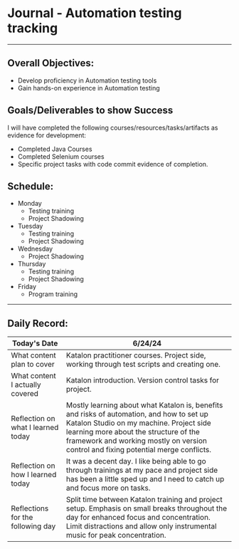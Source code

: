 # Journal - Automation testing tracking

---

## Overall Objectives:

[//]: # (The example\(s\) below should be specifics of the content that you plan on covering over the course of the 2 week learning period.  Additionally, they should be based directly on feedback from your manager.)
- Develop proficiency in Automation testing tools
- Gain hands-on experience in Automation testing

## Goals/Deliverables to show Success
I will have completed the following courses/resources/tasks/artifacts as evidence for development:

[//]: # (The example\(s\) below are EXHAUSTIVE, and should be attinable within the scope of the two weeks. You can have stretch goals if you like, but be reasonable with yourself in terms of what is a fair workload)
- Completed Java Courses
- Completed Selenium courses
- Specific project tasks with code commit evidence of completion.

## Schedule:

[//]: # (Complete this outline to show what you plan on covering each day - remember however, that this will likely change depending on your pprogress.  That is fine - just update it when you need to!)

- Monday
    - Testing training
    - Project Shadowing
- Tuesday
    - Testing training
    - Project Shadowing
- Wednesday
    - Project Shadowing
- Thursday
    - Testing training
    - Project Shadowing
- Friday
    - Program training

--- 
## Daily Record:
[//]: # (You’ll make one of these each day - just copy, paste, and edit the entry, keeping the most recent post at the top of this page. 
This reflection is what you’ll use to share out each day at standup.  
Remember however, that it is a guide only, and should be used accordingly.)

[//]: # (***Lastly, please remember that this daily record is for you.  
While your coaches will use it as a soft point of accountability, 
you should use it only as much as it supports your reflections in learning.
Sentences, bullet points, paragraphs, copy and pastes are welcome!***)

| Today's Date  | 6/24/24                                                                                                                                                                                                                                                              | 
|---|----------------------------------------------------------------------------------------------------------------------------------------------------------------------------------------------------------------------------------------------------------------------|
| What content plan to cover  | Katalon practitioner courses. Project side, working through test scripts and creating one.                                                                                                                                                                           |   
| What content I actually covered | Katalon introduction. Version control tasks for project.                                                                                                                                                                                                             |  
| Reflection on what I learned today | Mostly learning about what Katalon is, benefits and risks of automation, and how to set up Katalon Studio on my machine. Project side learning more about the structure of the framework and working mostly on version control and fixing potential merge conflicts. |   
| Reflection on how I learned today | It was a decent day. I like being able to go through trainings at my pace and project side has been a little sped up and I need to catch up and focus more on tasks.                                                                                                 |
| Reflections for the following day| Split time between Katalon training and project setup. Emphasis on small breaks throughout the day for enhanced focus and concentration. Limit distractions and allow only instrumental music for peak concentration.                                                                                                                             